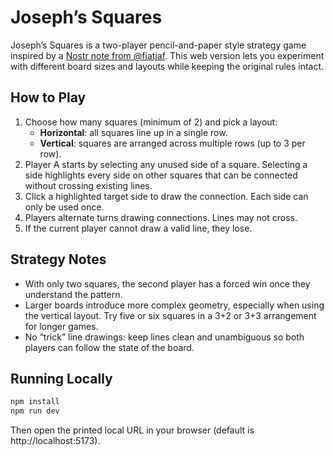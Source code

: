 # Joseph’s Squares

Joseph’s Squares is a two-player pencil-and-paper style strategy game inspired by a [Nostr note from @fiatjaf](https://njump.me/nevent1qvzqqqqqqypzqwlsccluhy6xxsr6l9a9uhhxf75g85g8a709tprjcn4e42h053vaqydhwumn8ghj7un9d3shjtnhv4ehgetjde38gcewvdhk6tcprfmhxue69uhhq7tjv9kkjepwve5kzar2v9nzucm0d5hsqgppppzeg4tw3n3qgsfytvgmcj6z544z47zj03hgnf4rrrysnexdpcu9ha5l). This web version lets you experiment with different board sizes and layouts while keeping the original rules intact.

## How to Play

1. Choose how many squares (minimum of 2) and pick a layout:
   - **Horizontal**: all squares line up in a single row.
   - **Vertical**: squares are arranged across multiple rows (up to 3 per row).
2. Player A starts by selecting any unused side of a square. Selecting a side highlights every side on other squares that can be connected without crossing existing lines.
3. Click a highlighted target side to draw the connection. Each side can only be used once.
4. Players alternate turns drawing connections. Lines may not cross.
5. If the current player cannot draw a valid line, they lose.

## Strategy Notes

- With only two squares, the second player has a forced win once they understand the pattern.
- Larger boards introduce more complex geometry, especially when using the vertical layout. Try five or six squares in a 3+2 or 3+3 arrangement for longer games.
- No “trick” line drawings: keep lines clean and unambiguous so both players can follow the state of the board.

## Running Locally

```bash
npm install
npm run dev
```

Then open the printed local URL in your browser (default is http://localhost:5173).
